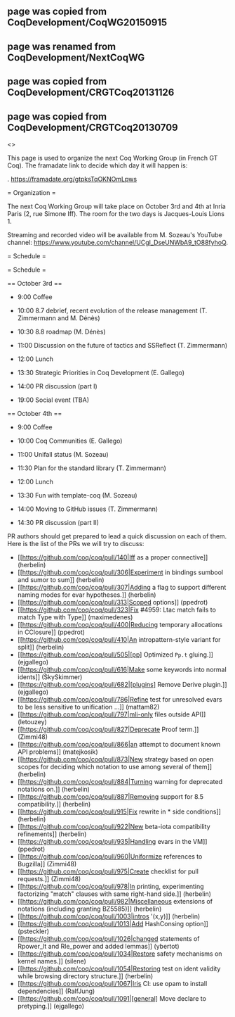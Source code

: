 ## page was copied from CoqDevelopment/CoqWG20150915
## page was renamed from CoqDevelopment/NextCoqWG
## page was copied from CoqDevelopment/CRGTCoq20131126
## page was copied from CoqDevelopment/CRGTCoq20130709
<<TableOfContents>>

This page is used to organize the next Coq Working Group (in French GT Coq). The framadate link to decide which day it will happen is:

 . https://framadate.org/gtpksTqOKNOmLpws 

= Organization =

The next Coq Working Group will take place on October 3rd and 4th at Inria Paris (2, rue Simone Iff). The room for the two days is Jacques-Louis Lions 1.

Streaming and recorded video will be available from M. Sozeau's YouTube channel: https://www.youtube.com/channel/UCgI_DseUNWbA9_tO88fyhoQ.

= Schedule =

= Schedule =

== October 3rd ==

 * 9:00 Coffee
 * 10:00 8.7 debrief, recent evolution of the release management (T. Zimmermann and M. Dénès)
 * 10:30 8.8 roadmap (M. Dénès)
 * 11:00 Discussion on the future of tactics and SSReflect (T. Zimmermann)

 * 12:00 Lunch

 * 13:30 Strategic Priorities in Coq Development (E. Gallego)
 * 14:00 PR discussion (part I)

 * 19:00 Social event (TBA)

== October 4th ==

 * 9:00 Coffee

 * 10:00 Coq Communities (E. Gallego)
 * 11:00 Unifall status (M. Sozeau)
 * 11:30 Plan for the standard library (T. Zimmermann)

 * 12:00 Lunch

 * 13:30 Fun with template-coq (M. Sozeau)
 * 14:00 Moving to GitHub issues (T. Zimmermann)
 * 14:30 PR discussion (part II)

PR authors should get prepared to lead a quick discussion on each of them. Here
is the list of the PRs we will try to discuss:

 * [[https://github.com/coq/coq/pull/140|Iff as a proper connective]] (herbelin)
 * [[https://github.com/coq/coq/pull/306|Experiment in bindings sumbool and sumor to sum]] (herbelin)
 * [[https://github.com/coq/coq/pull/307|Adding a flag to support different naming modes for evar hypotheses.]] (herbelin)
 * [[https://github.com/coq/coq/pull/313|Scoped options]] (ppedrot)
 * [[https://github.com/coq/coq/pull/323|Fix #4959: Ltac match fails to match Type with Type]] (maximedenes)
 * [[https://github.com/coq/coq/pull/400|Reducing temporary allocations in CClosure]] (ppedrot)
 * [[https://github.com/coq/coq/pull/410|An intropattern-style variant for split]] (herbelin)
 * [[https://github.com/coq/coq/pull/505|[pp] Optimized `Pp.t` gluing.]] (ejgallego)
 * [[https://github.com/coq/coq/pull/616|Make some keywords into normal idents]] (SkySkimmer)
 * [[https://github.com/coq/coq/pull/682|[plugins] Remove Derive plugin.]] (ejgallego)
 * [[https://github.com/coq/coq/pull/786|Refine test for unresolved evars to be less sensitive to unification …]] (mattam82)
 * [[https://github.com/coq/coq/pull/797|mli-only files outside API]] (letouzey)
 * [[https://github.com/coq/coq/pull/827|Deprecate Proof term.]] (Zimmi48)
 * [[https://github.com/coq/coq/pull/866|an attempt to document known API problems]] (matejkosik)
 * [[https://github.com/coq/coq/pull/873|New strategy based on open scopes for deciding which notation to use among several of them]] (herbelin)
 * [[https://github.com/coq/coq/pull/884|Turning warning for deprecated notations on.]] (herbelin)
 * [[https://github.com/coq/coq/pull/887|Removing support for 8.5 compatibility.]] (herbelin)
 * [[https://github.com/coq/coq/pull/915|Fix rewrite in * side conditions]] (herbelin)
 * [[https://github.com/coq/coq/pull/922|New beta-iota compatibility refinements]] (herbelin)
 * [[https://github.com/coq/coq/pull/935|Handling evars in the VM]] (ppedrot)
 * [[https://github.com/coq/coq/pull/960|Uniformize references to Bugzilla]] (Zimmi48)
 * [[https://github.com/coq/coq/pull/975|Create checklist for pull requests.]] (Zimmi48)
 * [[https://github.com/coq/coq/pull/978|In printing, experimenting factorizing "match" clauses with same right-hand side.]] (herbelin)
 * [[https://github.com/coq/coq/pull/982|Miscellaneous extensions of notations (including granting BZ5585)]] (herbelin)
 * [[https://github.com/coq/coq/pull/1003|intros '(x,y)]] (herbelin)
 * [[https://github.com/coq/coq/pull/1013|Add HashConsing option]] (psteckler)
 * [[https://github.com/coq/coq/pull/1026|changed statements of Rpower_lt and Rle_power and added lemmas]] (ybertot)
 * [[https://github.com/coq/coq/pull/1034|Restore safety mechanisms on kernel names.]] (silene)
 * [[https://github.com/coq/coq/pull/1054|Restoring test on ident validity while browsing directory structure.]] (herbelin)
 * [[https://github.com/coq/coq/pull/1067|Iris CI: use opam to install dependencies]] (RalfJung)
 * [[https://github.com/coq/coq/pull/1091|[general] Move declare to pretyping.]] (ejgallego)
